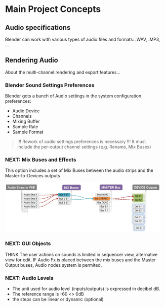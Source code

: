 # Main Project Concepts

## Audio specifications

Blender can work with various types of audio files and formats: .WAV, .MP3, ...

## Rendering Audio

About the multi-channel rendering and export features...

### Blender Sound Settings Preferences

Blender gots a bunch of Audio settings in the system configuration preferences:
- Audio Device
- Channels
- Mixing Buffer
- Sample Rate
- Sample Format

> !!! Rework of audio settings preferences is necessary !!!
> It must include the per-output channel settings (e.g. Rename, Mix Buses)

### NEXT: Mix Buses and Effects

This option includes a set of Mix Buses between the audio strips and the Master-to-Devices outputs

![Mixbuses](https://github.com/KoreTeknology/Blender-3x-Audio-Research/blob/main/images/mixbuses_concept.jpg)


### NEXT: GUI Objects

THINK The user actions on sounds is limited in sequencer view, alternative view for edit.
IF Audio Fx is placed between the mix buses and the Master Output buses, 
  Audio nodes system is permited.

### NEXT: Audio Levels

- The unit used for audio level (inputs/outputs) is expressed in decibel dB.
- The reference range is -60 <> 0dB
- the steps can be linear or dynamic (optional)


